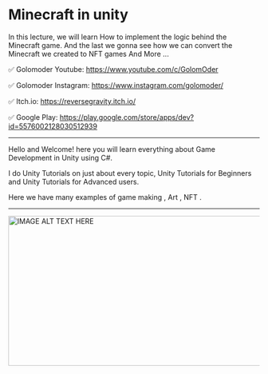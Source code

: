 # Minecraft in unity
In this lecture, we will learn How to implement the logic behind the Minecraft game. And the last we gonna see how we can convert the Minecraft we created to NFT games And More ...

✅ Golomoder Youtube: https://www.youtube.com/c/GolomOder

✅ Golomoder Instagram: https://www.instagram.com/golomoder/

✅ Itch.io: https://reversegravity.itch.io/

✅ Google Play: https://play.google.com/store/apps/dev?id=5576002128030512939

--------------------------------------------------------------------
Hello and Welcome!
here you will learn everything about Game Development in Unity using C#.

I do Unity Tutorials on just about every topic, Unity Tutorials for Beginners and Unity Tutorials for Advanced users.

Here we have many examples of game making , Art , NFT .

--------------------------------------------------------------------

<a href="http://www.youtube.com/watch?feature=player_embedded&v=gkprZtZUj6E
" target="_blank"><img src="http://img.youtube.com/vi/gkprZtZUj6E/0.jpg" 
alt="IMAGE ALT TEXT HERE" width="600" height="300" /></a>
